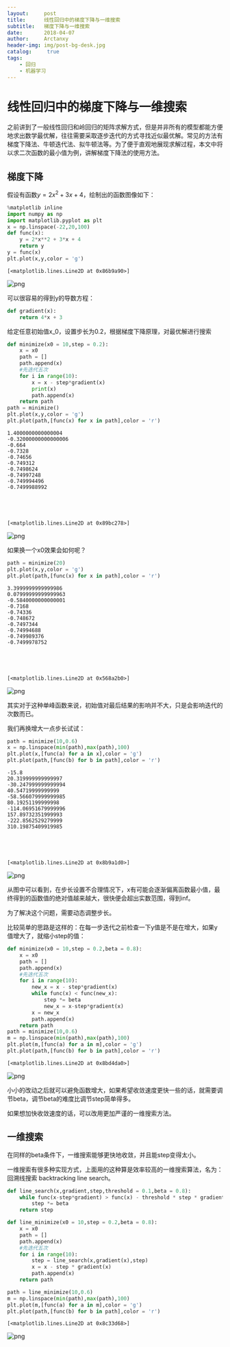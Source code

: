 ```yaml
---
layout:     post
title:      线性回归中的梯度下降与一维搜索
subtitle:   梯度下降与一维搜索
date:       2018-04-07
author:     Arctanxy
header-img: img/post-bg-desk.jpg
catalog: 	 true
tags:
    - 回归
    - 机器学习
---
```


# 线性回归中的梯度下降与一维搜索

之前讲到了一般线性回归和岭回归的矩阵求解方式，但是并非所有的模型都能方便地求出数学最优解，往往需要采取逐步迭代的方式寻找近似最优解。常见的方法有梯度下降法、牛顿迭代法、拟牛顿法等。为了便于直观地展现求解过程，本文中将以求二次函数的最小值为例，讲解梯度下降法的使用方法。

## 梯度下降

假设有函数$y = 2x^2+ 3x +4$，绘制出的函数图像如下：


```python
%matplotlib inline
import numpy as np 
import matplotlib.pyplot as plt
x = np.linspace(-22,20,100)
def func(x):
    y = 2*x**2 + 3*x + 4
    return y
y = func(x)
plt.plot(x,y,color = 'g')
```




    [<matplotlib.lines.Line2D at 0x86b9a90>]




![png](http://Arctanxy.github.io/article_fig/output_3_1.png)


可以很容易的得到y的导数方程：


```python
def gradient(x):
    return 4*x + 3
```

给定任意初始值x_0，设置步长为0.2，根据梯度下降原理，对最优解进行搜索


```python
def minimize(x0 = 10,step = 0.2):
    x = x0
    path = []
    path.append(x)
    #先迭代五次
    for i in range(10):
        x = x - step*gradient(x)
        print(x)
        path.append(x)
    return path
path = minimize()
plt.plot(x,y,color = 'g')
plt.plot(path,[func(x) for x in path],color = 'r')
```

    1.4000000000000004
    -0.32000000000000006
    -0.664
    -0.7328
    -0.74656
    -0.749312
    -0.7498624
    -0.74997248
    -0.749994496
    -0.7499988992
    




    [<matplotlib.lines.Line2D at 0x89bc278>]




![png](http://Arctanxy.github.io/article_fig/output_7_2.png)


如果换一个x0效果会如何呢？


```python
path = minimize(20)
plt.plot(x,y,color = 'g')
plt.plot(path,[func(x) for x in path],color = 'r')
```

    3.3999999999999986
    0.07999999999999963
    -0.5840000000000001
    -0.7168
    -0.74336
    -0.748672
    -0.7497344
    -0.74994688
    -0.749989376
    -0.7499978752
    




    [<matplotlib.lines.Line2D at 0x568a2b0>]




![png](http://Arctanxy.github.io/article_fig/output_9_2.png)


其实对于这种单峰函数来说，初始值对最后结果的影响并不大，只是会影响迭代的次数而已。

我们再换增大一点步长试试：


```python
path = minimize(10,0.6)
x = np.linspace(min(path),max(path),100)
plt.plot(x,[func(a) for a in x],color = 'g')
plt.plot(path,[func(b) for b in path],color = 'r')
```

    -15.8
    20.319999999999997
    -30.247999999999994
    40.54719999999999
    -58.566079999999985
    80.19251199999998
    -114.06951679999996
    157.89732351999993
    -222.8562529279999
    310.19875409919985
    




    [<matplotlib.lines.Line2D at 0x8b9a1d0>]




![png](http://Arctanxy.github.io/article_fig/output_11_2.png)


从图中可以看到，在步长设置不合理情况下，x有可能会逐渐偏离函数最小值，最终得到的函数值的绝对值越来越大，很快便会超出实数范围，得到inf。

为了解决这个问题，需要动态调整步长。

比较简单的思路是这样的：在每一步迭代之前检查一下y值是不是在增大，如果y值增大了，就缩小step的值：


```python
def minimize(x0 = 10,step = 0.2,beta = 0.8):
    x = x0
    path = []
    path.append(x)
    #先迭代五次
    for i in range(10):
        new_x = x - step*gradient(x)
        while func(x) < func(new_x):
            step *= beta
            new_x = x-step*gradient(x)
        x = new_x
        path.append(x)
    return path
path = minimize(10,0.6)
m = np.linspace(min(path),max(path),100)
plt.plot(m,[func(a) for a in m],color = 'g')
plt.plot(path,[func(b) for b in path],color = 'r')
```




    [<matplotlib.lines.Line2D at 0x8bd4da0>]




![png](http://Arctanxy.github.io/article_fig/output_14_1.png)


小小的改动之后就可以避免函数增大，如果希望收敛速度更快一些的话，就需要调节beta，调节beta的难度比调节step简单得多。

如果想加快收敛速度的话，可以改用更加严谨的一维搜索方法。

## 一维搜索

在同样的beta条件下，一维搜索能够更快地收敛，并且能step变得太小。

一维搜索有很多种实现方式，上面用的这种算是效率较高的一维搜索算法，名为：回溯线搜索 backtracking line search。


```python
def line_search(x,gradient,step,threshold = 0.1,beta = 0.8):
    while func(x-step*gradient) > func(x) - threshold * step * gradient**2:
        step *= beta
    return step

def line_minimize(x0 = 10,step = 0.2,beta = 0.8):
    x = x0
    path = []
    path.append(x)
    #先迭代五次
    for i in range(10):
        step = line_search(x,gradient(x),step)
        x = x - step * gradient(x)
        path.append(x)
    return path

path = line_minimize(10,0.6)
m = np.linspace(min(path),max(path),100)
plt.plot(m,[func(a) for a in m],color = 'g')
plt.plot(path,[func(b) for b in path],color = 'r')
```




    [<matplotlib.lines.Line2D at 0x8c33d68>]




![png](http://Arctanxy.github.io/article_fig/output_18_1.png)

